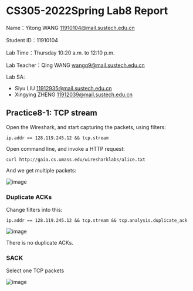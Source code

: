 # CS305-2022Spring Lab8 Report
Name：Yitong WANG 11910104@mail.sustech.edu.cn

Student ID：11910104

Lab Time：Thursday 10:20 a.m. to 12:10 p.m.

Lab Teacher：Qing WANG wangq9@mail.sustech.edu.cn

Lab SA:
- Siyu LIU 11912935@mail.sustech.edu.cn
- Xingying ZHENG 11912039@mail.sustech.edu.cn

## Practice8-1: TCP stream
Open the Wireshark, and start capturing the packets, using filters:

```
ip.addr == 128.119.245.12 && tcp.stream
```

Open command line, and invoke a HTTP request:

```
curl http://gaia.cs.umass.edu/wiresharklabs/alice.txt
```

And we get multiple packets:

![image](https://user-images.githubusercontent.com/64548919/162619486-f8f471e2-a107-4801-a24e-35a987b20941.png)

### Duplicate ACKs
Change filters into this:

```
ip.addr == 128.119.245.12 && tcp.stream && tcp.analysis.duplicate_ack
```

![image](https://user-images.githubusercontent.com/64548919/162619396-dd90e835-501a-454b-8d8a-106bb2bfab93.png)

There is no duplicate ACKs.

### SACK

Select one TCP packets

![image](https://user-images.githubusercontent.com/64548919/162619466-47344a3d-5775-4c97-8029-22823f4ada88.png)

